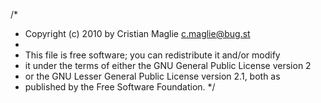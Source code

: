 /*
 * Copyright (c) 2010 by Cristian Maglie <c.maglie@bug.st>
 *
 * This file is free software; you can redistribute it and/or modify
 * it under the terms of either the GNU General Public License version 2
 * or the GNU Lesser General Public License version 2.1, both as
 * published by the Free Software Foundation.
 */

